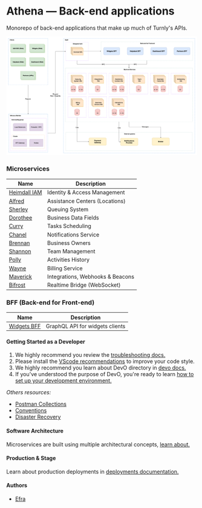 # Athena — Back-end applications

Monorepo of back-end applications that make up much of Turnly's APIs.

![high-level-architecture](/docs/diagrams/high-level-architecture.png)

### Microservices

| Name                                       | Description                                  |
| ------------------------------------------ | -------------------------------------------- |
| [Heimdall IAM](/apps/Heimdall)             | Identity & Access Management                 |
| [Alfred](/apps/Alfred)                     | Assistance Centers (Locations)               |
| [Sherley](/apps/Sherley)                   | Queuing System                               |
| [Dorothee](/apps/Dorothee)                 | Business Data Fields                         |
| [Curry](/apps/Curry)                       | Tasks Scheduling                             |
| [Chanel](/apps/Chanel)                     | Notifications Service                        |
| [Brennan](/apps/Brennan)                   | Business Owners                              |
| [Shannon](/apps/Shannon)                   | Team Management                              |
| [Polly](/apps/Polly)                       | Activities History                           |
| [Wayne](/apps/Wayne)                       | Billing Service                              |
| [Maverick](/apps/Maverick)                 | Integrations, Webhooks & Beacons             |
| [Bifrost](/apps/Bifrost)                   | Realtime Bridge (WebSocket)                  |

### BFF (Back-end for Front-end)

| Name                                       | Description                                  |
| ------------------------------------------ | -------------------------------------------- |
| [Widgets BFF](/apps/WidgetsBFF)            | GraphQL API for widgets clients              |

#### Getting Started as a Developer

1. We highly recommend you review the [troubleshooting docs.](/docs/troubleshooting.md)
2. Please install the [VScode recommendations](/.vscode/extensions.json) to improve your code style.
3. We highly recommend you learn about DevO directory in [devo docs.](/docs/devo.md)
4. If you've understood the purpose of DevO, you're ready to learn [how to set up your development environment.](/docs/development.md)

_Others resources:_

- [Postman Collections](/docs/postman/)
- [Conventions](/docs/conventions.md)
- [Disaster Recovery](/docs/disaster-recovery.md)

#### Software Architecture

Microservices are built using multiple architectural concepts, [learn about.](/docs/architecture)

#### Production & Stage

Learn about production deployments in [deployments documentation.](/docs/deployment.md)

#### Authors

- [Efra](https://github.com/efraa)
